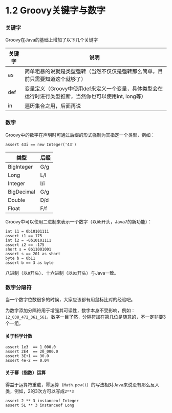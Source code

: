 # 1.2 Groovy关键字与数字

### 关键字
Groovy在Java的基础上增加了以下几个关键字

关键字 | 说明
--- | ---
as | 简单粗暴的说就是类型强转（当然不仅仅是强转那么简单，目前只需要知道这个就够了）
def | 变量定义（Groovy中使用def来定义一个变量，具体类型会在运行时进行类型推断，当然你也可以使用int, long等）
in | 遍历集合之用，后面再说

### 数字
Groovy中的数字在声明时可通过后缀的形式强制为其指定一个类型，例如：

    assert 43i == new Integer('43')

类型 | 后缀
--- | ---
BigInteger | G/g
Long | L/l
Integer | I/i
BigDecimal | G/g
Double | D/d
Float | F/f

Groovy中可以使用二进制来表示一个数字（以`0b`开头，Java7的新功能）：

    int i1 = 0b10101111
    assert i1 == 175
    int i2 = -0b10101111
    assert i2 == -175
    short s = 0b11001001
    assert s == 201 as short
    byte b = 0b11
    assert b == 3 as byte
	
八进制（以`0`开头）、十六进制（以`0x`开头）与Java一致。

### 数字分隔符
当一个数字位数很多的时候，大家应该都有用鼠标比对的经验吧。

为数字添加分隔符用于增强其可读性，数字本身不受影响，例如：`12_038_472_361_561`，数字一目了然，分隔符加在第几位是随意的，不一定非要3个一组。

#### 关于科学计数

	assert 1e3  == 1_000.0
	assert 2E4  == 20_000.0
	assert 3E+1 == 30.0
	assert 4e-2 == 0.04

#### 关于幂（指数）运算
得益于运算符重载，幂运算（`Math.pow()`）的写法相对Java来说没有那么反人类，例如，2的3次方可以写成`2**3`

	assert 2 ** 3 instanceof Integer
	assert 5L ** 3 instanceof Long
